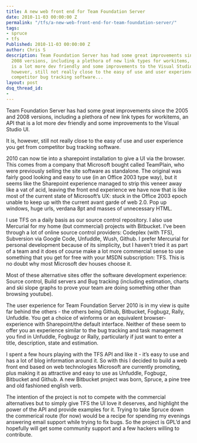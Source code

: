 ```yaml
---
title: A new web front end for Team Foundation Server
date: 2010-11-03 00:00:00 Z
permalink: "/tfs/a-new-web-front-end-for-team-foundation-server/"
tags:
- spruce
- tfs
Published: 2010-11-03 00:00:00 Z
author: Chris S
description: Team Foundation Server has had some great improvements since the 2005 and
  2008 versions, including a plethora of new link types for workitems, an API that
  is a lot more dev friendly and some improvements to the Visual Studio UI. It is,
  however, still not really close to the easy of use and user experience you get from
  competitor bug tracking software...
layout: post
dsq_thread_id:
- 
---
```


Team Foundation Server has had some great improvements since the 2005 and 2008 versions, including a plethora of new link types for workitems, an API that is a lot more dev friendly and some improvements to the Visual Studio UI.

It is, however, still not really close to the easy of use and user experience you get from competitor bug tracking software.

<!--more-->

2010 can now tie into a sharepoint installation to give a UI via the browser. This comes from a company that Microsoft bought called TeamPlain, who were previously selling the site software as standalone. The original was fairly good looking and easy to use (in an Office 2003 type way), but it seems like the Sharepoint experience managed to strip this veneer away like a vat of acid, leaving the front end experience we have now that is like most of the current state of Microsoft’s UX: stuck in the Office 2003 epoch unable to keep up with the current avant garde of web 2.0. Pop up windows, huge urls, verdana 8pt and masses of unnecessary HTML.

I use TFS on a daily basis as our source control repository. I also use Mercurial for my home (but commercial) projects with Bitbucket. I’ve been through a lot of online source control providers: Codeplex (with TFS), Subversion via Google Code, Unfuddle, Wush, Github. I prefer Mercurial for personal development because of its simplicity, but I haven't tried it as part of a team and it does of course make a lot more commercial sense to use something that you get for free with your MSDN subscription: TFS. This is no doubt why most Microsoft dev houses choose it.

Most of these alternative sites offer the software development experience: Source control, Build servers and Bug tracking (including estimation, charts and ski slope graphs to prove your team are doing something other than browsing youtube).

The user experience for Team Foundation Server 2010 is in my view is quite far behind the others - the others being Github, Bitbucket, Fogbugz, Rally, Unfuddle. You get a choice of winforms or an equivalent browser-experience with Sharepoint/the default interface. Neither of these seem to offer you an experience similar to the bug tracking and task management you find in Unfuddle, Fogbugz or Rally, particularly if just want to enter a title, description, state and estimation.

I spent a few hours playing with the TFS API and like it - it’s easy to use and has a lot of blog information around it. So with this I decided to build a web front end based on web technologies Microsoft are currently promoting, plus making it as attractive and easy to use as Unfuddle, Fogbugz, Bitbucket and Github. A new Bitbucket project was born, Spruce, a pine tree and old fashioned english verb.

The intention of the project is not to compete with the commercial alternatives but to simply give TFS the UI love it deserves, and highlight the power of the API and provide examples for it. Trying to take Spruce down the commerical route (for now) would be a recipe for spending my evenings answering email support while trying to fix bugs. So the project is GPL’d and hopefully will get some community support and a few hackers willing to contribute.